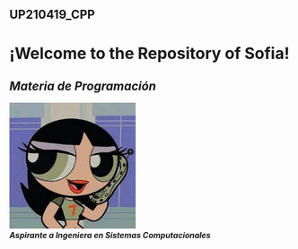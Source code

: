 ## UP210419_CPP
# ¡Welcome to the Repository of Sofia!
## ***Materia de Programación***

![Imagen](/imagenes/descarga.jpeg)
<br>
***Aspirante a Ingeniera en Sistemas Computacionales***
